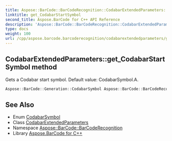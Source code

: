 ```yaml
---
title: Aspose::BarCode::BarCodeRecognition::CodabarExtendedParameters::get_CodabarStartSymbol method
linktitle: get_CodabarStartSymbol
second_title: Aspose.BarCode for C++ API Reference
description: 'Aspose::BarCode::BarCodeRecognition::CodabarExtendedParameters::get_CodabarStartSymbol method. Gets a Codabar start symbol. Default value: CodabarSymbol.A in C++.'
type: docs
weight: 100
url: /cpp/aspose.barcode.barcoderecognition/codabarextendedparameters/get_codabarstartsymbol/
---
```

## CodabarExtendedParameters::get_CodabarStartSymbol method


Gets a Codabar start symbol. Default value: CodabarSymbol.A.

```cpp
Aspose::BarCode::Generation::CodabarSymbol Aspose::BarCode::BarCodeRecognition::CodabarExtendedParameters::get_CodabarStartSymbol()
```

## See Also

* Enum [CodabarSymbol](../../../aspose.barcode.generation/codabarsymbol/)
* Class [CodabarExtendedParameters](../)
* Namespace [Aspose::BarCode::BarCodeRecognition](../../)
* Library [Aspose.BarCode for C++](../../../)
